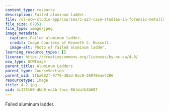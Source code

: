 ```yaml
---
content_type: resource
description: Failed aluminum ladder.
file: /ol-ocw-studio-app/courses/3-a27-case-studies-in-forensic-metallurgy-fall-2007/4c175160dbb0ea4bfacc86fdafb3b687_4-2.jpg
file_size: 67851
file_type: image/jpeg
image_metadata:
  caption: Failed aluminum ladder.
  credit: Image Courtesy of Kenneth C. Russell.
  image-alt: Photo of failed aluminum ladder.
learning_resource_types: []
license: https://creativecommons.org/licenses/by-nc-sa/4.0/
ocw_type: OCWImage
parent_title: Aluminum Ladders
parent_type: CourseSection
parent_uid: 1fba082f-9776-30ad-8ac0-26970eae4286
resourcetype: Image
title: 4-2.jpg
uid: 4c175160-dbb0-ea4b-facc-86fdafb3b687
---
```

Failed aluminum ladder.